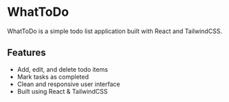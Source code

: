 # WhatToDo

WhatToDo is a simple todo list application built with React and TailwindCSS.

## Features

- Add, edit, and delete todo items
- Mark tasks as completed
- Clean and responsive user interface
- Built using React & TailwindCSS

